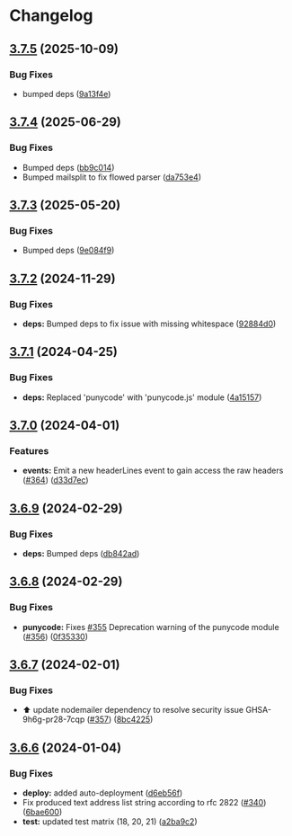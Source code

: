 # Changelog

## [3.7.5](https://github.com/nodemailer/mailparser/compare/v3.7.4...v3.7.5) (2025-10-09)


### Bug Fixes

* bumped deps ([9a13f4e](https://github.com/nodemailer/mailparser/commit/9a13f4efca4b209a40f4d57d2edbd019706a82c7))

## [3.7.4](https://github.com/nodemailer/mailparser/compare/v3.7.3...v3.7.4) (2025-06-29)


### Bug Fixes

* Bumped deps ([bb9c014](https://github.com/nodemailer/mailparser/commit/bb9c014c061def565183205a3ba3d269680f8271))
* Bumped mailsplit to fix flowed parser ([da753e4](https://github.com/nodemailer/mailparser/commit/da753e45ab6d335429bbdb38c5457d04d893d05e))

## [3.7.3](https://github.com/nodemailer/mailparser/compare/v3.7.2...v3.7.3) (2025-05-20)


### Bug Fixes

* Bumped deps ([9e084f9](https://github.com/nodemailer/mailparser/commit/9e084f9f265ddcfbf8ad3a3e68fc0645d4eb9d1d))

## [3.7.2](https://github.com/nodemailer/mailparser/compare/v3.7.1...v3.7.2) (2024-11-29)


### Bug Fixes

* **deps:** Bumped deps to fix issue with missing whitespace ([92884d0](https://github.com/nodemailer/mailparser/commit/92884d0619efa77042ecc35fbc887e93a59e5a93))

## [3.7.1](https://github.com/nodemailer/mailparser/compare/v3.7.0...v3.7.1) (2024-04-25)


### Bug Fixes

* **deps:** Replaced 'punycode' with 'punycode.js' module ([4a15157](https://github.com/nodemailer/mailparser/commit/4a15157dc9a815aa0e756d9e6ae0e8631842c447))

## [3.7.0](https://github.com/nodemailer/mailparser/compare/v3.6.9...v3.7.0) (2024-04-01)


### Features

* **events:** Emit a new headerLines event to gain access the raw headers ([#364](https://github.com/nodemailer/mailparser/issues/364)) ([d33d7ec](https://github.com/nodemailer/mailparser/commit/d33d7ec4b8e32a4eb7a9a664cec5fdb545c274af))

## [3.6.9](https://github.com/nodemailer/mailparser/compare/v3.6.8...v3.6.9) (2024-02-29)


### Bug Fixes

* **deps:** Bumped deps ([db842ad](https://github.com/nodemailer/mailparser/commit/db842addd36e2fe94d0c4b466da80719a36f47ac))

## [3.6.8](https://github.com/nodemailer/mailparser/compare/v3.6.7...v3.6.8) (2024-02-29)


### Bug Fixes

* **punycode:** Fixes [#355](https://github.com/nodemailer/mailparser/issues/355) Deprecation warning of the punycode module ([#356](https://github.com/nodemailer/mailparser/issues/356)) ([0f35330](https://github.com/nodemailer/mailparser/commit/0f35330c87d715d38e8c853ae6c2f64d098b971d))

## [3.6.7](https://github.com/nodemailer/mailparser/compare/v3.6.6...v3.6.7) (2024-02-01)


### Bug Fixes

* :arrow_up: update nodemailer dependency to resolve security issue GHSA-9h6g-pr28-7cqp ([#357](https://github.com/nodemailer/mailparser/issues/357)) ([8bc4225](https://github.com/nodemailer/mailparser/commit/8bc42251fca6f538ece599f0a5bebe09b0aeff4f))

## [3.6.6](https://github.com/nodemailer/mailparser/compare/v3.6.5...v3.6.6) (2024-01-04)


### Bug Fixes

* **deploy:** added auto-deployment ([d6eb56f](https://github.com/nodemailer/mailparser/commit/d6eb56fe09fe8b415e5bbf2e53704f6788ca0fee))
* Fix produced text address list string according to rfc 2822 ([#340](https://github.com/nodemailer/mailparser/issues/340)) ([6bae600](https://github.com/nodemailer/mailparser/commit/6bae600a3f4a0452ee7ca43634a11939de7bcc6d))
* **test:** updated test matrix (18, 20, 21) ([a2ba9c2](https://github.com/nodemailer/mailparser/commit/a2ba9c236dcd7f990c9d53a386ffaa5b564181b3))
